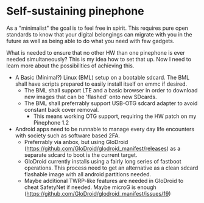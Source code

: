 # Self-sustaining pinephone

As a "minimalist" the goal is to feel free in spirit. This requires pure open standards to know that your digital belongings can migrate with you in the future as well as being able to do what you need with few gadgets.

What is needed to ensure that no other HW than one pinephone is ever needed simultaneously? This is my idea how to set that up. Now I need to learn more about the possibilities of achieving this.

- A Basic (Minimal?) Linux (BML) setup on a bootable sdcard.
The BML shall have scripts prepared to easily install itself on emmc if desired.
  - The BML shall support LTE and a basic browser in order to download new images that can be 'flashed' onto new SDcards.
  - The BML shall preferrably support USB-OTG sdcard adapter to avoid constant back cover removal.
    - This means working OTG support, requiring the HW patch on my Pinephone 1.2
- Android apps need to be runnable to manage every day life encounters with society such as software based 2FA.
  - Preferrably via anbox, but using GloDroid (https://github.com/GloDroid/glodroid_manifest/releases) as a separate sdcard to boot is the current target.
  - GloDroid currently installs using a fairly long series of fastboot operations. This process need to get an alternative as a clean sdcard flashable image with all android partitions needed.
  - Maybe additional TWRP-like features are needed in GloDroid to cheat SafetyNet if needed. Maybe microG is enough (https://github.com/GloDroid/glodroid_manifest/issues/19)
